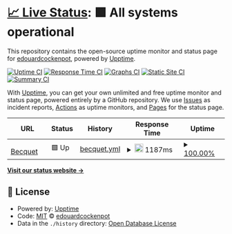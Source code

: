 # [📈 Live Status](https://edouardcockenpot.github.io/upptime): <!--live status--> **🟩 All systems operational**

This repository contains the open-source uptime monitor and status page for [edouardcockenpot](https://edouardcockenpot.github.io/upptime), powered by [Upptime](https://github.com/upptime/upptime).

[![Uptime CI](https://github.com/edouardcockenpot/upptime/workflows/Uptime%20CI/badge.svg)](https://github.com/edouardcockenpot/upptime/actions?query=workflow%3A%22Uptime+CI%22)
[![Response Time CI](https://github.com/edouardcockenpot/upptime/workflows/Response%20Time%20CI/badge.svg)](https://github.com/edouardcockenpot/upptime/actions?query=workflow%3A%22Response+Time+CI%22)
[![Graphs CI](https://github.com/edouardcockenpot/upptime/workflows/Graphs%20CI/badge.svg)](https://github.com/edouardcockenpot/upptime/actions?query=workflow%3A%22Graphs+CI%22)
[![Static Site CI](https://github.com/edouardcockenpot/upptime/workflows/Static%20Site%20CI/badge.svg)](https://github.com/edouardcockenpot/upptime/actions?query=workflow%3A%22Static+Site+CI%22)
[![Summary CI](https://github.com/edouardcockenpot/upptime/workflows/Summary%20CI/badge.svg)](https://github.com/edouardcockenpot/upptime/actions?query=workflow%3A%22Summary+CI%22)

With [Upptime](https://upptime.js.org), you can get your own unlimited and free uptime monitor and status page, powered entirely by a GitHub repository. We use [Issues](https://github.com/edouardcockenpot/upptime/issues) as incident reports, [Actions](https://github.com/edouardcockenpot/upptime/actions) as uptime monitors, and [Pages](https://edouardcockenpot.github.io/upptime) for the status page.

<!--start: status pages-->
<!-- This summary is generated by Upptime (https://github.com/upptime/upptime) -->
<!-- Do not edit this manually, your changes will be overwritten -->
<!-- prettier-ignore -->
| URL | Status | History | Response Time | Uptime |
| --- | ------ | ------- | ------------- | ------ |
| <img alt="" src="https://icons.duckduckgo.com/ip3/www.becquet.fr.ico" height="13"> [Becquet](https://www.becquet.fr) | 🟩 Up | [becquet.yml](https://github.com/EdouardCockenpot/uptime/commits/HEAD/history/becquet.yml) | <details><summary><img alt="Response time graph" src="./graphs/becquet/response-time-week.png" height="20"> 1187ms</summary><br><a href="https://edouardcockenpot.github.io/upptime/history/becquet"><img alt="Response time 1133" src="https://img.shields.io/endpoint?url=https%3A%2F%2Fraw.githubusercontent.com%2FEdouardCockenpot%2Fuptime%2FHEAD%2Fapi%2Fbecquet%2Fresponse-time.json"></a><br><a href="https://edouardcockenpot.github.io/upptime/history/becquet"><img alt="24-hour response time 1345" src="https://img.shields.io/endpoint?url=https%3A%2F%2Fraw.githubusercontent.com%2FEdouardCockenpot%2Fuptime%2FHEAD%2Fapi%2Fbecquet%2Fresponse-time-day.json"></a><br><a href="https://edouardcockenpot.github.io/upptime/history/becquet"><img alt="7-day response time 1187" src="https://img.shields.io/endpoint?url=https%3A%2F%2Fraw.githubusercontent.com%2FEdouardCockenpot%2Fuptime%2FHEAD%2Fapi%2Fbecquet%2Fresponse-time-week.json"></a><br><a href="https://edouardcockenpot.github.io/upptime/history/becquet"><img alt="30-day response time 1208" src="https://img.shields.io/endpoint?url=https%3A%2F%2Fraw.githubusercontent.com%2FEdouardCockenpot%2Fuptime%2FHEAD%2Fapi%2Fbecquet%2Fresponse-time-month.json"></a><br><a href="https://edouardcockenpot.github.io/upptime/history/becquet"><img alt="1-year response time 1133" src="https://img.shields.io/endpoint?url=https%3A%2F%2Fraw.githubusercontent.com%2FEdouardCockenpot%2Fuptime%2FHEAD%2Fapi%2Fbecquet%2Fresponse-time-year.json"></a></details> | <details><summary><a href="https://edouardcockenpot.github.io/upptime/history/becquet">100.00%</a></summary><a href="https://edouardcockenpot.github.io/upptime/history/becquet"><img alt="All-time uptime 99.98%" src="https://img.shields.io/endpoint?url=https%3A%2F%2Fraw.githubusercontent.com%2FEdouardCockenpot%2Fuptime%2FHEAD%2Fapi%2Fbecquet%2Fuptime.json"></a><br><a href="https://edouardcockenpot.github.io/upptime/history/becquet"><img alt="24-hour uptime 100.00%" src="https://img.shields.io/endpoint?url=https%3A%2F%2Fraw.githubusercontent.com%2FEdouardCockenpot%2Fuptime%2FHEAD%2Fapi%2Fbecquet%2Fuptime-day.json"></a><br><a href="https://edouardcockenpot.github.io/upptime/history/becquet"><img alt="7-day uptime 100.00%" src="https://img.shields.io/endpoint?url=https%3A%2F%2Fraw.githubusercontent.com%2FEdouardCockenpot%2Fuptime%2FHEAD%2Fapi%2Fbecquet%2Fuptime-week.json"></a><br><a href="https://edouardcockenpot.github.io/upptime/history/becquet"><img alt="30-day uptime 100.00%" src="https://img.shields.io/endpoint?url=https%3A%2F%2Fraw.githubusercontent.com%2FEdouardCockenpot%2Fuptime%2FHEAD%2Fapi%2Fbecquet%2Fuptime-month.json"></a><br><a href="https://edouardcockenpot.github.io/upptime/history/becquet"><img alt="1-year uptime 99.98%" src="https://img.shields.io/endpoint?url=https%3A%2F%2Fraw.githubusercontent.com%2FEdouardCockenpot%2Fuptime%2FHEAD%2Fapi%2Fbecquet%2Fuptime-year.json"></a></details>

<!--end: status pages-->

[**Visit our status website →**](https://edouardcockenpot.github.io/upptime)

## 📄 License

- Powered by: [Upptime](https://github.com/upptime/upptime)
- Code: [MIT](./LICENSE) © [edouardcockenpot](https://edouardcockenpot.github.io/upptime)
- Data in the `./history` directory: [Open Database License](https://opendatacommons.org/licenses/odbl/1-0/)
